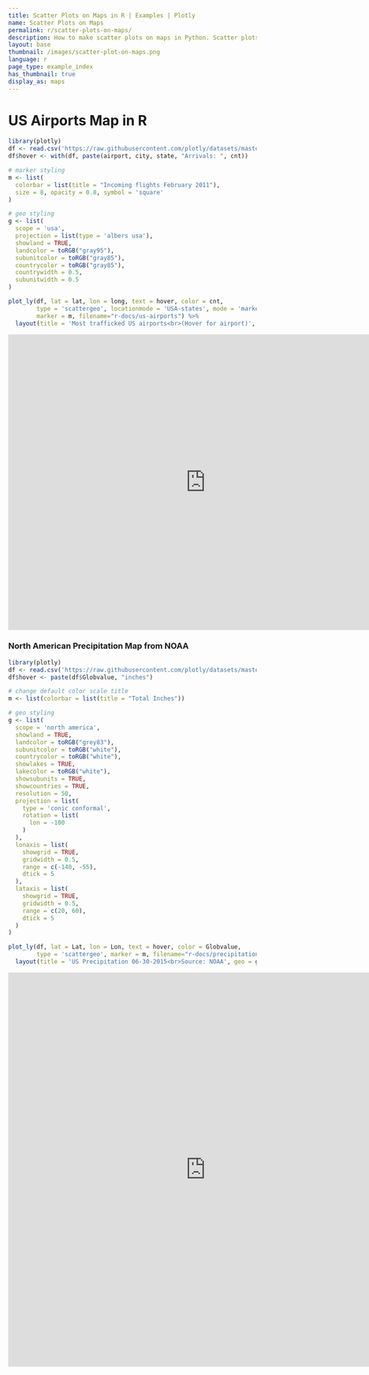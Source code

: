 ```yaml
---
title: Scatter Plots on Maps in R | Examples | Plotly
name: Scatter Plots on Maps
permalink: r/scatter-plots-on-maps/
description: How to make scatter plots on maps in Python. Scatter plots on maps highlight geographic areas and can be colored by value.
layout: base
thumbnail: /images/scatter-plot-on-maps.png
language: r
page_type: example_index
has_thumbnail: true
display_as: maps
---
```




# US Airports Map in R

```r
library(plotly)
df <- read.csv('https://raw.githubusercontent.com/plotly/datasets/master/2011_february_us_airport_traffic.csv')
df$hover <- with(df, paste(airport, city, state, "Arrivals: ", cnt))

# marker styling
m <- list(
  colorbar = list(title = "Incoming flights February 2011"),
  size = 8, opacity = 0.8, symbol = 'square'
)

# geo styling
g <- list(
  scope = 'usa',
  projection = list(type = 'albers usa'),
  showland = TRUE,
  landcolor = toRGB("gray95"),
  subunitcolor = toRGB("gray85"),
  countrycolor = toRGB("gray85"),
  countrywidth = 0.5,
  subunitwidth = 0.5
)

plot_ly(df, lat = lat, lon = long, text = hover, color = cnt,
        type = 'scattergeo', locationmode = 'USA-states', mode = 'markers',
        marker = m, filename="r-docs/us-airports") %>%
  layout(title = 'Most trafficked US airports<br>(Hover for airport)', geo = g)
```

<iframe height="600" id="igraph" scrolling="no" seamless="seamless" src="https://plot.ly/~RPlotBot/329" width="800" frameBorder="0"></iframe>

### North American Precipitation Map from NOAA

```r
library(plotly)
df <- read.csv('https://raw.githubusercontent.com/plotly/datasets/master/2015_06_30_precipitation.csv')
df$hover <- paste(df$Globvalue, "inches")

# change default color scale title
m <- list(colorbar = list(title = "Total Inches"))

# geo styling
g <- list(
  scope = 'north america',
  showland = TRUE,
  landcolor = toRGB("grey83"),
  subunitcolor = toRGB("white"),
  countrycolor = toRGB("white"),
  showlakes = TRUE,
  lakecolor = toRGB("white"),
  showsubunits = TRUE,
  showcountries = TRUE,
  resolution = 50,
  projection = list(
    type = 'conic conformal',
    rotation = list(
      lon = -100
    )
  ),
  lonaxis = list(
    showgrid = TRUE,
    gridwidth = 0.5,
    range = c(-140, -55),
    dtick = 5
  ),
  lataxis = list(
    showgrid = TRUE,
    gridwidth = 0.5,
    range = c(20, 60),
    dtick = 5
  )
)

plot_ly(df, lat = Lat, lon = Lon, text = hover, color = Globvalue,
        type = 'scattergeo', marker = m, filename="r-docs/precipitation-map") %>%
  layout(title = 'US Precipitation 06-30-2015<br>Source: NOAA', geo = g)
```

<iframe height="800" id="igraph" scrolling="no" seamless="seamless" src="https://plot.ly/~RPlotBot/334" width="800" frameBorder="0"></iframe>

